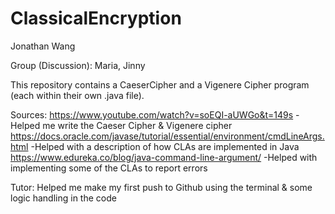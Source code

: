 # ClassicalEncryption
Jonathan Wang


Group (Discussion): Maria, Jinny

This repository contains a CaeserCipher and a Vigenere Cipher program (each within their own .java file).

Sources: 
https://www.youtube.com/watch?v=soEQI-aUWGo&t=149s 
  -Helped me write the Caeser Cipher & Vigenere cipher
https://docs.oracle.com/javase/tutorial/essential/environment/cmdLineArgs.html
  -Helped with a description of how CLAs are implemented in Java
https://www.edureka.co/blog/java-command-line-argument/
  -Helped with implementing some of the CLAs to report errors

Tutor:
Helped me make my first push to Github using the terminal & some logic handling in the code
